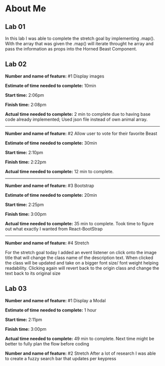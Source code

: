 # About Me

## Lab 01

In this lab I was able to complete the stretch goal by implementing .map(). With the array that was given the .map() will iterate throught he array and pass the information as props into the Horned Beast Component.

## Lab 02

**Number and name of feature:** #1 Display images

**Estimate of time needed to complete:** 10min

**Start time:** 2:06pm

**Finish time:** 2:08pm

**Actual time needed to complete:** 2 min to complete due to having base code already implemented; Used json file instead of own animal array.

---

**Number and name of feature:** #2 Allow user to vote for their favorite Beast

**Estimate of time needed to complete:** 30min

**Start time:** 2:10pm

**Finish time:** 2:22pm

**Actual time needed to complete:** 12 min to complete.

---

**Number and name of feature:** #3 Bootstrap

**Estimate of time needed to complete:** 20min

**Start time:** 2:25pm

**Finish time:** 3:00pm

**Actual time needed to complete:** 35 min to complete. Took time to figure out what exactly I wanted from React-BootStrap

---

**Number and name of feature:** #4 Stretch

For the stretch goal today I added an event listener on click onto the image title that will change the class name of the description text. When clicked the class will be updated and take on a bigger font size/ font weight helping readability. Clicking again will revert back to the origin class and change the text back to its original size

## Lab 03

**Number and name of feature:** #1 Display a Modal

**Estimate of time needed to complete:** 1 hour

**Start time:** 2:11pm

**Finish time:** 3:00pm

**Actual time needed to complete:** 49 min to complete. Next time might be better to fully plan the flow before coding

**Number and name of feature:** #2 Stretch
After a lot of research I was able to create a fuzzy search bar that updates per keypress
